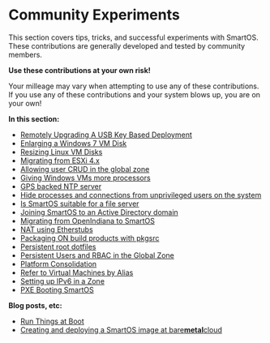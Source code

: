 # Community Experiments

This section covers tips, tricks, and successful experiments with
SmartOS. These contributions are generally developed and tested by
community members.

**Use these contributions at your own risk!**

Your milleage may vary when attempting to use any of these contributions.
If you use any of these contributions and your system blows up, you are
on your own!

**In this section:**

- [Remotely Upgrading A USB Key Based Deployment](remotely-upgrading-a-usb-key-based-deployment.md)
- [Enlarging a Windows 7 VM Disk](enlarging-a-windows-7-vm-disk.md)
- [Resizing Linux VM Disks](resizing-linux-vm-disks.md)
- [Migrating from ESXi 4.x](migrating-from-esxi-4.x.md)
- [Allowing user CRUD in the global zone](allowing-user-crud-in-the-global-zone.md)
- [Giving Windows VMs more processors](giving-windows-vms-more-processors.md)
- [GPS backed NTP server](gps-backed-ntp-server.md)
- [Hide processes and connections from unprivileged users on the system](hide-processes-and-connections-from-unprivileged-users-on-the-system.md)
- [Is SmartOS suitable for a file server](is-smartos-suitable-for-a-file-server.md)
- [Joining SmartOS to an Active Directory domain](joining-smartos-to-an-active-directory-domain.md)
- [Migrating from OpenIndiana to SmartOS](migrating-from-openindiana-to-smartos.md)
- [NAT using Etherstubs](nat-using-etherstubs.md)
- [Packaging ON build products with pkgsrc](packaging-on-build-products-with-pkgsrc.md)
- [Persistent root dotfiles](persistent-root-dotfiles.md)
- [Persistent Users and RBAC in the Global Zone](persistent-users-and-rbac-in-the-global-zone.md)
- [Platform Consolidation](platform-consolidation.md)
- [Refer to Virtual Machines by Alias](refer-to-virtual-machines-by-alias.md)
- [Setting up IPv6 in a Zone](setting-up-ipv6-in-a-zone.md)
- [PXE Booting SmartOS](pxe-booting-smartos.md)

**Blog posts, etc:**

- [Run Things at Boot](http://www.psychicfriends.net/blog/archives/2012/03/21/smartosorg_run_things_at_boot.md)
- [Creating and deploying a SmartOS image at bare**metal**cloud](http://documentation.baremetalcloud.com/display/bmc/SmartOS)
